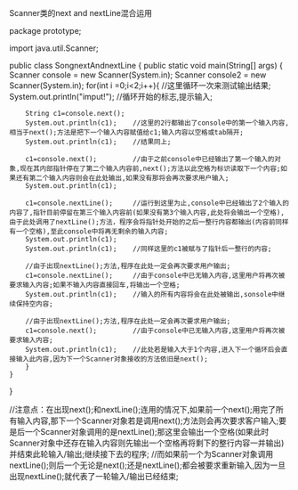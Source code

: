 Scanner类的next and nextLine混合运用

package prototype;

import java.util.Scanner;

public class SongnextAndnextLine {
	public static void main(String[] args) {
		Scanner console = new Scanner(System.in);
		Scanner console2 = new Scanner(System.in);
		for(int i =0;i<2;i++){   //这里循环一次来测试输出结果;
		System.out.println("imput!"); //循环开始的标志,提示输入;
		
		String c1=console.next();
		System.out.println(c1);    //这里的2行都输出了console中的第一个输入内容,相当于next();方法是把下一个输入内容赋值给c1;输入内容以空格或tab隔开;
		System.out.println(c1);    //结果同上;
		
		c1=console.next();         //由于之前console中已经输出了第一个输入的对象,现在其内部指针停在了第二个输入内容前,next();方法以此空格为标识读取下一个内容;如果还有第二个输入内容则会在此处输出,如果没有那将会再次要求用户输入;
		System.out.println(c1);
		
		c1=console.nextLine();     //运行到这里为止,console中已经输出了2个输入的内容了,指针目前停留在第三个输入内容前(如果没有第3个输入内容,此处将会输出一个空格),由于此处调用了nextLine();方法，程序会将指针处开始的之后一整行内容都输出(内容前同样有一个空格),至此console中将再无剩余的输入内容;
		System.out.println(c1);
		System.out.println(c1);    //同样这里的c1被赋与了指针后一整行的内容;
		
		//由于出现nextLine();方法,程序在此处一定会再次要求用户输出;
		c1=console.nextLine();     //由于console中已无输入内容,这里用户将再次被要求输入内容;如果不输入内容直接回车,将输出一个空格;
		System.out.println(c1);    //输入的所有内容将会在此处被输出,sonsole中继续保持空内容;
		
		//由于出现nextLine();方法,程序在此处一定会再次要求用户输出;
		c1=console.next();         //由于console中已无输入内容,这里用户将再次被要求输入内容;
		System.out.println(c1);    //此处若是输入大于1个内容,进入下一个循环后会直接输入此内容,因为下一个Scanner对象接收的方法依旧是next();
		}
	}
}

//注意点：在出现next();和nextLine();连用的情况下,如果前一个next();用完了所有输入内容,那下一个Scanner对象若是调用next();方法则会再次要求客户输入;要是后一个Scanner对象调用的是nextLine();那这里会输出一个空格(如果此时Scanner对象中还存在输入内容则先输出一个空格再将剩下的整行内容一并输出)并结束此轮输入/输出;继续接下去的程序;
//而如果前一个为Scanner对象调用nextLine();则后一个无论是next();还是nextLine();都会被要求重新输入,因为一旦出现nextLine();就代表了一轮输入/输出已经结束;

